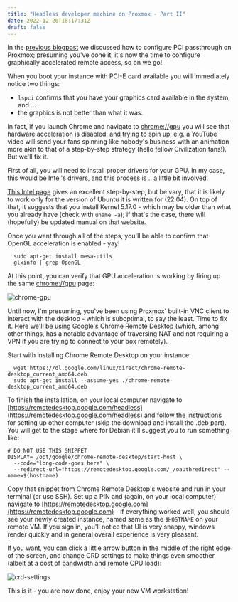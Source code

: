 ```yaml
---
title: "Headless developer machine on Proxmox - Part II"
date: 2022-12-20T18:17:31Z
draft: false
---
```

  
In the [previous blogpost](/posts/headless-dev-proxmox/) we discussed how to
configure PCI passthrough on Proxmox; presuming you've done it, it's now the
time to configure graphically accelerated remote access, so on we go!

When you boot your instance with PCI-E card available you will immediately
notice two things:

* `lspci` confirms that you have your graphics card available in the system, and
  ...
* the graphics is not better than what it was. 

In fact, if you launch Chrome and navigate to [chrome://gpu](chrome://gpu) you
will see that hardware acceleration is disabled, and trying to spin up, e.g. a
YouTube video will send your fans spinning like nobody's business with an
animation more akin to that of a step-by-step strategy (hello fellow
Civilization fans!). But we'll fix it.

First of all, you will need to install proper drivers for your GPU. In my case,
this would be Intel's drivers, and this process is .. a little bit involved.

[This Intel
page](https://dgpu-docs.intel.com/installation-guides/ubuntu/ubuntu-jammy-arc.html)
gives an excellent step-by-step, but be vary, that it is likely to work only for
the version of Ubuntu it is written for (22.04). On top of that, it suggests
that you install Kernel 5.17.0 - which may be older than what you already have
(check with `uname -a`); if that's the case, there will (hopefully) be updated
manual on that website.

Once you went through all of the steps, you'll be able to confirm that OpenGL
acceleration is enabled - yay!

```
  sudo apt-get install mesa-utils
  glxinfo | grep OpenGL
```

At this point, you can verify that GPU acceleration is working by firing up the
same [chrome://gpu](chrome://gpu) page:

![chrome-gpu](/static/chrome-gpu.png)

Until now, I'm presuming, you've been using Proxmox' built-in VNC client to
interact with the desktop - which is suboptimal, to say the least. Time to fix
it. Here we'll be using Google's Chrome Remote Desktop (which, among other
things, has a notable advantage of traversing NAT and not requiring a VPN if you
are trying to connect to your box remotely).

Start with installing Chrome Remote Desktop on your instance:

```
  wget https://dl.google.com/linux/direct/chrome-remote-desktop_current_amd64.deb
  sudo apt-get install --assume-yes ./chrome-remote-desktop_current_amd64.deb
```

To finish the installation, on your local computer navigate to
[https://remotedesktop.google.com/headless](https://remotedesktop.google.com/headless)
and follow the instructions for setting up other computer (skip the download and
install the .deb part). You will get to the stage where for Debian it'll suggest
you to run something like:

```
# DO NOT USE THIS SNIPPET
DISPLAY= /opt/google/chrome-remote-desktop/start-host \
  --code="long-code-goes here" \
  --redirect-url="https://remotedesktop.google.com/_/oauthredirect" --name=$(hostname)
```

Copy that snippet from Chrome Remote Desktop's website and run in your terminal
(or use SSH). Set up a PIN and (again, on your local computer) navigate to
[https://remotedesktop.google.com](https://remotedesktop.google.com) - if
everything worked well, you should see your newly created instance, named same
as the `$HOSTNAME` on your remote VM. If you sign in, you'll notice that UI is
very snappy, windows render quickly and in general overall experience is very
pleasant. 

If you want, you can click a little arrow button in the middle of the right edge
of the screen, and change CRD settings to make things even smoother (albeit at a
cost of bandwidth and remote CPU load):

![crd-settings](/static/crd-settings.png)

This is it - you are now done, enjoy your new VM workstation!

